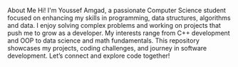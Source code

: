About Me
Hi! I'm Youssef Amgad, a passionate Computer Science student focused on enhancing my skills in programming, data structures, algorithms and data. I enjoy solving complex problems and working on projects that push me to grow as a developer. My interests range from C++ development and OOP to data science and math fundamentals. This repository showcases my projects, coding challenges, and journey in software development. Let’s connect and explore code together!
